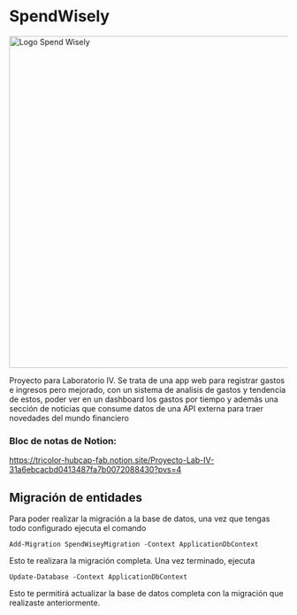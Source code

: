 # SpendWisely
<div align="left">
  <img src="https://github.com/PatricioPoncini/SpendWisely/assets/76538747/2b942442-a3a2-413e-a0c7-6929ec6ef24f" alt="Logo Spend Wisely" width="600" />
</div>

Proyecto para Laboratorio IV. Se trata de una app web para registrar gastos e ingresos pero mejorado, con un sistema de analisis de gastos y tendencia de estos, poder ver en un dashboard los gastos por tiempo y además una sección de noticias que consume datos de una API externa para traer novedades del mundo financiero

### Bloc de notas de Notion:
https://tricolor-hubcap-fab.notion.site/Proyecto-Lab-IV-31a6ebcacbd0413487fa7b0072088430?pvs=4

## Migración de entidades
Para poder realizar la migración a la base de datos, una vez que tengas todo configurado ejecuta el comando 
```
Add-Migration SpendWiseyMigration -Context ApplicationDbContext
```
Esto te realizara la migración completa. Una vez terminado, ejecuta 
```
Update-Database -Context ApplicationDbContext
```
Esto te permitirá actualizar la base de datos completa con la migración que realizaste anteriormente.
